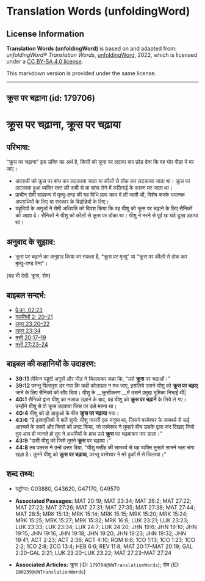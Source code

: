 # Translation Words (unfoldingWord)

## License Information

**Translation Words (unfoldingWord)** is based on and adapted from: _unfoldingWord® Translation Words_, [unfoldingWord](https://unfoldingword.org/utw), 2022, which is licensed under a [CC BY-SA 4.0 license](https://creativecommons.org/licenses/by-sa/4.0/legalcode.en).

This markdown version is provided under the same license.



--------------------------------

## क्रूस पर चढ़ाना (id: 179706)

क्रूस पर चढ़ाना, क्रूस पर चढ़ाया
================================

परिभाषा:
--------

“क्रूस पर चढ़ाना” इस उक्ति का अर्थ है, किसी को क्रूस पर लटका कर छोड़ देना कि वह घोर पीड़ा में मर जाए।

* अपराधी को क्रूस पर बांध कर लटकाया जाता या कीलों से ठोंक कर लटकाया जाता था। क्रूस पर लटकाया हुआ व्यक्ति रक्त की कमी से या सांस लेने में कठिनाई के कारण मर जाता था।
* प्राचीन रोमी साम्राज्य में मृत्यु\-दण्ड की यह विधि प्रायः काम में ली जाती थी, विशेष करके भयानक अपराधियों के लिए या सरकार के विद्रोहियों के लिए।
* यहूदियों के अगुओं ने रोमी अधिपति को विवश किया कि वह यीशु को क्रूस पर चढ़ाने के लिए सैनिकों को आज्ञा दे। सैनिकों ने यीशु को कीलों से क्रूस पर ठोंका था। यीशु ने मरने से पूर्व छः घंटे दुःख उठाया था।

अनुवाद के सुझाव:
----------------

* क्रूस पर चढ़ाने का अनुवाद किया जा सकता है, “क्रूस पर मृत्यु” या “क्रूस पर कीलों से ठोक कर मृत्यु\-दण्ड देना”।

(यह भी देखें: क्रूस, रोम)

बाइबल सन्दर्भ:
--------------

* [प्रे.का. 02:23](https://ref.ly/Acts2:23)
* [गलतियों 2: 20–21](https://ref.ly/Gal2:0)
* [लूका 23:20–22](https://ref.ly/Luke23:20-Luke23:22)
* [लूका 23:34](https://ref.ly/Luke23:34)
* [मत्ती 20:17–19](https://ref.ly/Matt20:17-Matt20:19)
* [मत्ती 27:23–24](https://ref.ly/Matt27:23-Matt27:24)

बाइबल की कहानियों के उदाहरण:
----------------------------

* **39:11** लेकिन यहूदी अगुवों और भीड़ ने चिल्लाकर कहा कि, “उसे **क्रूस** पर चढाओं।”
* **39:12** परन्तु पिलातुस डर गया कि कही कोलाहल न मच जाए, इसलिये उसने यीशु को **क्रूस पर चढ़ाए** जाने के लिए सैनिको को सौंप दिया। यीशु के \_\_क्रूसीकरण \_\_में उसने प्रमुख भूमिका निभाई थी\|
* **40:1** सैनिको द्वारा यीशु का मजाक उड़ाने के बाद, वह यीशु को **क्रूस पर चढ़ाने** के लिये ले गए। उन्होंने यीशु से वो क्रूस उठवाया जिस पर उसे मरना था।
* **40:4** यीशु को दो डाकुओ के बीच **क्रूस पर चढ़ाया** गया।
* **43:6** “हे इस्राएलियो ये बातें सुनो: यीशु नासरी एक मनुष्य था, जिसने परमेश्वर के सामर्थ्य से कई आश्चर्य के कामों और चिन्हों को प्रगट किया, जो परमेश्वर ने तुम्हारे बीच उसके द्वारा कर दिखाए जिसे तुम आप ही जानते हो तुम ने अधर्मियों के हाथ उसे **क्रूस** पर चढ़वाकर मार डाला।”
* **43:9** "उसी यीशु को जिसे तुमने **क्रूस** पर चढ़ाया।”
* **44:8** तब पतरस ने उन्हें उत्तर दिया, “यीशु मसीह की सामर्थ्य से यह व्यक्ति तुम्हारे सामने भला चंगा खड़ा है। तुमने यीशु को **क्रूस पर चढ़ाया**, परन्तु परमेश्वर ने मरे हुओं में से जिलाया।”

शब्द तथ्य:
----------

* स्ट्रोंग्स: G03880, G43620, G47170, G49570

* **Associated Passages:** MAT 20:19; MAT 23:34; MAT 26:2; MAT 27:22; MAT 27:23; MAT 27:26; MAT 27:31; MAT 27:35; MAT 27:38; MAT 27:44; MAT 28:5; MRK 15:13; MRK 15:14; MRK 15:15; MRK 15:20; MRK 15:24; MRK 15:25; MRK 15:27; MRK 15:32; MRK 16:6; LUK 23:21; LUK 23:23; LUK 23:33; LUK 23:34; LUK 24:7; LUK 24:20; JHN 19:6; JHN 19:10; JHN 19:15; JHN 19:16; JHN 19:18; JHN 19:20; JHN 19:23; JHN 19:32; JHN 19:41; ACT 2:23; ACT 2:36; ACT 4:10; ROM 6:6; 1CO 1:13; 1CO 1:23; 1CO 2:2; 1CO 2:8; 2CO 13:4; HEB 6:6; REV 11:8; MAT 20:17–MAT 20:19; GAL 2:20–GAL 2:21; LUK 23:20–LUK 23:22; MAT 27:23–MAT 27:24
* **Associated Articles:** क्रूस (ID: `179704@UWTranslationWords`); रोम (ID: `180239@UWTranslationWords`)

